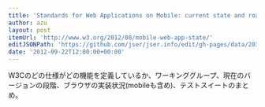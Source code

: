 ```yaml
---
title: 'Standards for Web Applications on Mobile: current state and roadmap (August 2012)'
author: azu
layout: post
itemUrl: 'http://www.w3.org/2012/08/mobile-web-app-state/'
editJSONPath: 'https://github.com/jser/jser.info/edit/gh-pages/data/2012/09/index.json'
date: '2012-09-22T12:00:00+00:00'
---
```

W3Cのどの仕様がどの機能を定義しているか、ワーキンググループ、現在のバージョンの段階、ブラウザの実装状況(mobileも含め)、テストスイートのまとめ。
